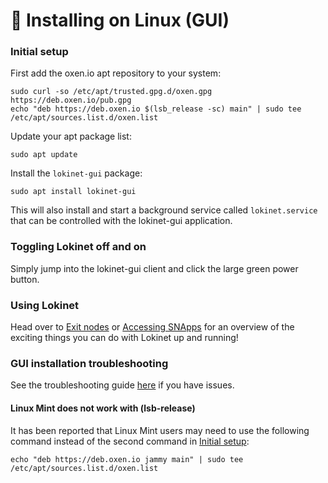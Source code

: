 # 🐧 Installing on Linux \(GUI\)

### Initial setup

First add the oxen.io apt repository to your system:

```text
sudo curl -so /etc/apt/trusted.gpg.d/oxen.gpg https://deb.oxen.io/pub.gpg
echo "deb https://deb.oxen.io $(lsb_release -sc) main" | sudo tee /etc/apt/sources.list.d/oxen.list
```

Update your apt package list:

```text
sudo apt update
```

Install the `lokinet-gui` package:

```text
sudo apt install lokinet-gui
```

This will also install and start a background service called `lokinet.service` that can be controlled with the lokinet-gui application.

### Toggling Lokinet off and on

Simply jump into the lokinet-gui client and click the large green power button.

### Using Lokinet

Head over to [Exit nodes](../exit-nodes.md) or [Accessing SNApps](../snapps/accessing-snapps.md) for an overview of the exciting things you can do with Lokinet up and running!

### GUI installation troubleshooting

See the troubleshooting guide [here](./linux-troubleshooting.md) if you have issues.

#### Linux Mint does not work with \(lsb-release\)

It has been reported that Linux Mint users may need to use the following command instead of the second command in [Initial setup](linux-gui-install-guide.md#initial-setup):

```text
echo "deb https://deb.oxen.io jammy main" | sudo tee /etc/apt/sources.list.d/oxen.list
```

